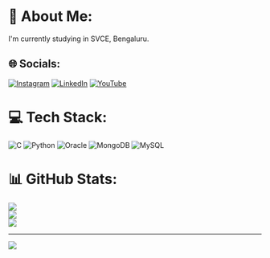 # 💫 About Me:
I'm currently studying in SVCE, Bengaluru.<br>


## 🌐 Socials:
[![Instagram](https://img.shields.io/badge/Instagram-%23E4405F.svg?logo=Instagram&logoColor=white)](https://instagram.com/paavani_raj_1825) [![LinkedIn](https://img.shields.io/badge/LinkedIn-%230077B5.svg?logo=linkedin&logoColor=white)](https://linkedin.com/in/Paavaniraj) [![YouTube](https://img.shields.io/badge/YouTube-%23FF0000.svg?logo=YouTube&logoColor=white)](https://youtube.com/@@paavaniraj) 

# 💻 Tech Stack:
![C](https://img.shields.io/badge/c-%2300599C.svg?style=for-the-badge&logo=c&logoColor=white) ![Python](https://img.shields.io/badge/python-3670A0?style=for-the-badge&logo=python&logoColor=ffdd54) ![Oracle](https://img.shields.io/badge/Oracle-F80000?style=for-the-badge&logo=oracle&logoColor=white) ![MongoDB](https://img.shields.io/badge/MongoDB-%234ea94b.svg?style=for-the-badge&logo=mongodb&logoColor=white) ![MySQL](https://img.shields.io/badge/mysql-4479A1.svg?style=for-the-badge&logo=mysql&logoColor=white)
# 📊 GitHub Stats:
![](https://github-readme-stats.vercel.app/api?username=Paavaniraj05&theme=dracula&hide_border=false&include_all_commits=true&count_private=true)<br/>
![](https://github-readme-streak-stats.herokuapp.com/?user=Paavaniraj05&theme=dracula&hide_border=false)<br/>
![](https://github-readme-stats.vercel.app/api/top-langs/?username=Paavaniraj05&theme=dracula&hide_border=false&include_all_commits=true&count_private=true&layout=compact)

---
[![](https://visitcount.itsvg.in/api?id=Paavaniraj05&icon=0&color=0)](https://visitcount.itsvg.in)

<!-- Proudly created with GPRM ( https://gprm.itsvg.in ) -->
